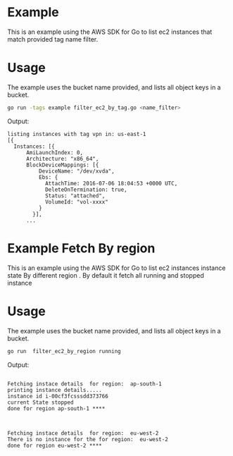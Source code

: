 # Example

This is an example using the AWS SDK for Go to list ec2 instances that match provided tag name filter.


# Usage

The example uses the bucket name provided, and lists all object keys in a bucket.

```sh
go run -tags example filter_ec2_by_tag.go <name_filter>
```

Output:
```
listing instances with tag vpn in: us-east-1
[{
  Instances: [{
      AmiLaunchIndex: 0,
      Architecture: "x86_64",
      BlockDeviceMappings: [{
          DeviceName: "/dev/xvda",
          Ebs: {
            AttachTime: 2016-07-06 18:04:53 +0000 UTC,
            DeleteOnTermination: true,
            Status: "attached",
            VolumeId: "vol-xxxx"
          }
        }],
      ...
```

# Example  Fetch By region

This is an example using the AWS SDK for Go to list ec2 instances instance state By different region . By default it fetch all running and stopped instance 


# Usage

The example uses the bucket name provided, and lists all object keys in a bucket.

```sh
go run  filter_ec2_by_region running
```

Output:
```

Fetching instace details  for region:  ap-south-1
printing instance details.....
instance id i-00cf3fcsssdd373766
current State stopped
done for region ap-south-1 ****



Fetching instace details  for region:  eu-west-2
There is no instance for the for region:  eu-west-2
done for region eu-west-2 ****

